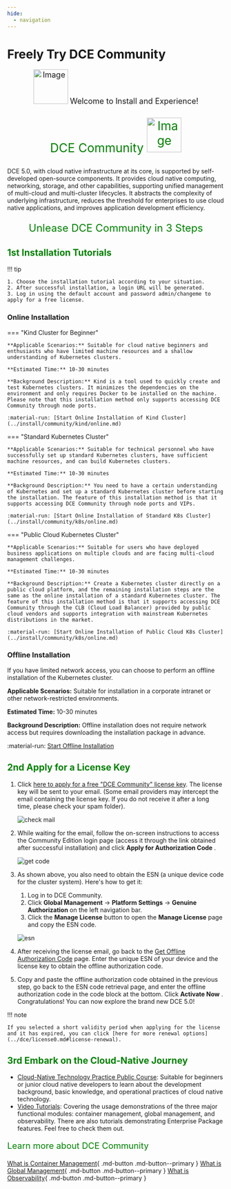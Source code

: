 ```yaml
---
hide:
  - navigation
---
```


# Freely Try DCE Community

<div style="text-align: center;">
  <p style="font-size: 18px;"><img src="https://docs.daocloud.io/daocloud-docs-images/docs/en/docs/trial/images/hu01.gif" alt="Image" width="80"> Welcome to Install and Experience!</p>
  <p style="font-size: 28px; color: green;">DCE Community <img src="https://docs.daocloud.io/daocloud-docs-images/docs/en/docs/trial/images/hu02.gif" alt="Image" width="80"></p>
</div>

DCE 5.0, with cloud native infrastructure at its core, is supported by self-developed open-source components. It provides cloud native computing, networking, storage, and other capabilities, supporting unified management of multi-cloud and multi-cluster lifecycles. It abstracts the complexity of underlying infrastructure, reduces the threshold for enterprises to use cloud native applications, and improves application development efficiency.

<div style="text-align: center;">
  <p style="font-size: 24px; color: green;">Unlease DCE Community in 3 Steps</p>
</div>

## <font color="green"><strong>1st</strong> Installation Tutorials</font>

!!! tip

    1. Choose the installation tutorial according to your situation.
    2. After successful installation, a login URL will be generated.
    3. Log in using the default account and password admin/changeme to apply for a free license.

### Online Installation

=== "Kind Cluster for Beginner"

    **Applicable Scenarios:** Suitable for cloud native beginners and enthusiasts who have limited machine resources and a shallow understanding of Kubernetes clusters.

    **Estimated Time:** 10-30 minutes

    **Background Description:** Kind is a tool used to quickly create and test Kubernetes clusters. It minimizes the dependencies on the environment and only requires Docker to be installed on the machine. Please note that this installation method only supports accessing DCE Community through node ports.

    :material-run: [Start Online Installation of Kind Cluster](../install/community/kind/online.md)

=== "Standard Kubernetes Cluster"

    **Applicable Scenarios:** Suitable for technical personnel who have successfully set up standard Kubernetes clusters, have sufficient machine resources, and can build Kubernetes clusters.

    **Estimated Time:** 10-30 minutes

    **Background Description:** You need to have a certain understanding of Kubernetes and set up a standard Kubernetes cluster before starting the installation. The feature of this installation method is that it supports accessing DCE Community through node ports and VIPs.

    :material-run: [Start Online Installation of Standard K8s Cluster](../install/community/k8s/online.md)

=== "Public Cloud Kubernetes Cluster"

    **Applicable Scenarios:** Suitable for users who have deployed business applications on multiple clouds and are facing multi-cloud management challenges.

    **Estimated Time:** 10-30 minutes

    **Background Description:** Create a Kubernetes cluster directly on a public cloud platform, and the remaining installation steps are the same as the online installation of a standard Kubernetes cluster. The feature of this installation method is that it supports accessing DCE Community through the CLB (Cloud Load Balancer) provided by public cloud vendors and supports integration with mainstream Kubernetes distributions in the market.

    :material-run: [Start Online Installation of Public Cloud K8s Cluster](../install/community/k8s/online.md)

### Offline Installation

If you have limited network access, you can choose to perform an offline installation of the Kubernetes cluster.

**Applicable Scenarios:** Suitable for installation in a corporate intranet or other network-restricted environments.

**Estimated Time:** 10-30 minutes

**Background Description:** Offline installation does not require network access but requires downloading the installation package in advance.

:material-run: [Start Offline Installation](../install/community/k8s/offline.md)

## <font color="green"><strong>2nd</strong> Apply for a License Key</font>

1. Click [here to apply for a free "DCE Community" license key](https://qingflow.com/f/58604bf8). The license key will be sent to your email.
   (Some email providers may intercept the email containing the license key. If you do not receive it after a long time, please check your spam folder).

    ![check mail](https://docs.daocloud.io/daocloud-docs-images/docs/en/docs/dce/images/license011.png)

2. While waiting for the email, follow the on-screen instructions to access the Community Edition login page (access it through the link obtained after successful installation) and click __Apply for Authorization Code__ .

    ![get code](https://docs.daocloud.io/daocloud-docs-images/docs/en/docs/dce/images/license012.png)

3. As shown above, you also need to obtain the ESN (a unique device code for the cluster system). Here's how to get it:

    1. Log in to DCE Community.
    2. Click __Global Management__ -> __Platform Settings__ -> __Genuine Authorization__ on the left navigation bar.
    3. Click the __Manage License__ button to open the __Manage License__ page and copy the ESN code.

    ![esn](https://docs.daocloud.io/daocloud-docs-images/docs/en/docs/dce/images/license02.png)

4. After receiving the license email, go back to the [Get Offline Authorization Code](https://license.daocloud.io/dce5-license) page. Enter the unique ESN of your device and the license key to obtain the offline authorization code.

5. Copy and paste the offline authorization code obtained in the previous step, go back to the ESN code retrieval page, and enter the offline authorization code in the code block at the bottom. Click __Activate Now__ . Congratulations! You can now explore the brand new DCE 5.0!

!!! note

    If you selected a short validity period when applying for the license and it has expired, you can click [here for more renewal options](../dce/license0.md#license-renewal).

## <font color="green"><strong>3rd</strong> Embark on the Cloud-Native Journey</font>

- [Cloud-Native Technology Practice Public Course](https://appu8cplrlw7661.h5.xiaoeknow.com): Suitable for beginners or junior cloud native developers to learn about the development background, basic knowledge, and operational practices of cloud native technology.
- [Video Tutorials](../videos/index.md): Covering the usage demonstrations of the three major functional modules: container management, global management, and observability. There are also tutorials demonstrating Enterprise Package features. Feel free to check them out.

<p style="font-size: 20px; color: green;">Learn more about DCE Community</p>

[What is Container Management](../kpanda/intro/index.md){ .md-button .md-button--primary }
[What is Global Management](../ghippo/intro/index.md){ .md-button .md-button--primary }
[What is Observability](../insight/intro/index.md){ .md-button .md-button--primary }

